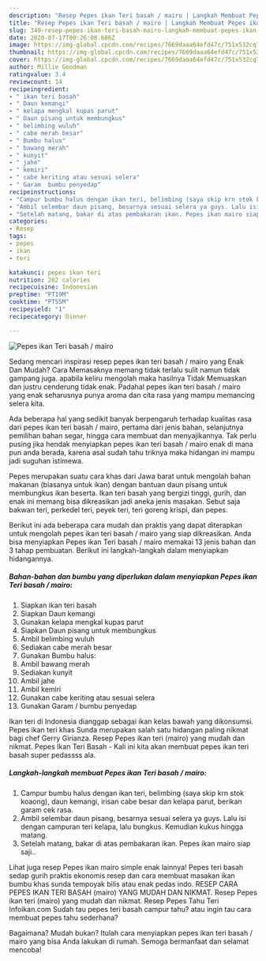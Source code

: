 ```yaml
---
description: "Resep Pepes ikan Teri basah / mairo | Langkah Membuat Pepes ikan Teri basah / mairo Yang Enak Dan Lezat"
title: "Resep Pepes ikan Teri basah / mairo | Langkah Membuat Pepes ikan Teri basah / mairo Yang Enak Dan Lezat"
slug: 349-resep-pepes-ikan-teri-basah-mairo-langkah-membuat-pepes-ikan-teri-basah-mairo-yang-enak-dan-lezat
date: 2020-07-17T00:26:08.686Z
image: https://img-global.cpcdn.com/recipes/7669daaa64efd47c/751x532cq70/pepes-ikan-teri-basah-mairo-foto-resep-utama.jpg
thumbnail: https://img-global.cpcdn.com/recipes/7669daaa64efd47c/751x532cq70/pepes-ikan-teri-basah-mairo-foto-resep-utama.jpg
cover: https://img-global.cpcdn.com/recipes/7669daaa64efd47c/751x532cq70/pepes-ikan-teri-basah-mairo-foto-resep-utama.jpg
author: Millie Goodman
ratingvalue: 3.4
reviewcount: 14
recipeingredient:
- " ikan teri basah"
- " Daun kemangi"
- " kelapa mengkal kupas parut"
- " Daun pisang untuk membungkus"
- " belimbing wuluh"
- " cabe merah besar"
- " Bumbu halus"
- " bawang merah"
- " kunyit"
- " jahe"
- " kemiri"
- " cabe keriting atau sesuai selera"
- " Garam  bumbu penyedap"
recipeinstructions:
- "Campur bumbu halus dengan ikan teri, belimbing (saya skip krn stok koaong), daun kemangi, irisan cabe besar dan kelapa parut, berikan garam cek rasa."
- "Ambil selembar daun pisang, besarnya sesuai selera ya guys. Lalu isi dengan campuran teri kelapa, lalu bungkus. Kemudian kukus hingga matang."
- "Setelah matang, bakar di atas pembakaran ikan. Pepes ikan mairo siap saji.."
categories:
- Resep
tags:
- pepes
- ikan
- teri

katakunci: pepes ikan teri 
nutrition: 262 calories
recipecuisine: Indonesian
preptime: "PT19M"
cooktime: "PT55M"
recipeyield: "1"
recipecategory: Dinner

---
```



![Pepes ikan Teri basah / mairo](https://img-global.cpcdn.com/recipes/7669daaa64efd47c/751x532cq70/pepes-ikan-teri-basah-mairo-foto-resep-utama.jpg)

Sedang mencari inspirasi resep pepes ikan teri basah / mairo yang Enak Dan Mudah? Cara Memasaknya memang tidak terlalu sulit namun tidak gampang juga. apabila keliru mengolah maka hasilnya Tidak Memuaskan dan justru cenderung tidak enak. Padahal pepes ikan teri basah / mairo yang enak seharusnya punya aroma dan cita rasa yang mampu memancing selera kita.

Ada beberapa hal yang sedikit banyak berpengaruh terhadap kualitas rasa dari pepes ikan teri basah / mairo, pertama dari jenis bahan, selanjutnya pemilihan bahan segar, hingga cara membuat dan menyajikannya. Tak perlu pusing jika hendak menyiapkan pepes ikan teri basah / mairo enak di mana pun anda berada, karena asal sudah tahu triknya maka hidangan ini mampu jadi suguhan istimewa.

Pepes merupakan suatu cara khas dari Jawa barat untuk mengolah bahan makanan (biasanya untuk ikan) dengan bantuan daun pisang untuk membungkus ikan beserta. Ikan teri basah yang bergizi tinggi, gurih, dan enak ini memang bisa dikreasikan jadi aneka jenis masakan. Sebut saja bakwan teri, perkedel teri, peyek teri, teri goreng krispi, dan pepes.


Berikut ini ada beberapa cara mudah dan praktis yang dapat diterapkan untuk mengolah pepes ikan teri basah / mairo yang siap dikreasikan. Anda bisa menyiapkan Pepes ikan Teri basah / mairo memakai 13 jenis bahan dan 3 tahap pembuatan. Berikut ini langkah-langkah dalam menyiapkan hidangannya.

<!--inarticleads1-->

##### Bahan-bahan dan bumbu yang diperlukan dalam menyiapkan Pepes ikan Teri basah / mairo:

1. Siapkan  ikan teri basah
1. Siapkan  Daun kemangi
1. Gunakan  kelapa mengkal kupas parut
1. Siapkan  Daun pisang untuk membungkus
1. Ambil  belimbing wuluh
1. Sediakan  cabe merah besar
1. Gunakan  Bumbu halus:
1. Ambil  bawang merah
1. Sediakan  kunyit
1. Ambil  jahe
1. Ambil  kemiri
1. Gunakan  cabe keriting atau sesuai selera
1. Gunakan  Garam / bumbu penyedap


Ikan teri di Indonesia dianggap sebagai ikan kelas bawah yang dikonsumsi. Pepes ikan teri khas Sunda merupakan salah satu hidangan paling nikmat bagi chef Gerry Girianza. Resep Pepes ikan teri (mairo) yang mudah dan nikmat. Pepes Ikan Teri Basah - Kali ini kita akan membuat pepes ikan teri basah super pedassss ala. 

<!--inarticleads2-->

##### Langkah-langkah membuat Pepes ikan Teri basah / mairo:

1. Campur bumbu halus dengan ikan teri, belimbing (saya skip krn stok koaong), daun kemangi, irisan cabe besar dan kelapa parut, berikan garam cek rasa.
1. Ambil selembar daun pisang, besarnya sesuai selera ya guys. Lalu isi dengan campuran teri kelapa, lalu bungkus. Kemudian kukus hingga matang.
1. Setelah matang, bakar di atas pembakaran ikan. Pepes ikan mairo siap saji..


Lihat juga resep Pepes ikan mairo simple enak lainnya! Pepes teri basah sedap gurih praktis ekonomis resep dan cara membuat masakan ikan bumbu khas sunda tempoyak bilis atau enak pedas indo. RESEP CARA PEPES IKAN TERI BASAH (mairo) YANG MUDAH DAN NIKMAT. Resep Pepes ikan teri (mairo) yang mudah dan nikmat. Resep Pepes Tahu Teri Infoikan.com Sudah tau pepes teri basah campur tahu? atau ingin tau cara membuat pepes tahu sederhana? 

Bagaimana? Mudah bukan? Itulah cara menyiapkan pepes ikan teri basah / mairo yang bisa Anda lakukan di rumah. Semoga bermanfaat dan selamat mencoba!
